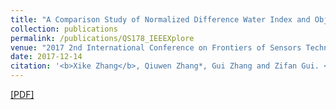 ```yaml
---
title: "A Comparison Study of Normalized Difference Water Index and Object-Oriented Classification Method in River Network Extraction from Landsat-TM Imagery"
collection: publications
permalink: /publications/QS178_IEEEXplore
venue: "2017 2nd International Conference on Frontiers of Sensors Technologies"
date: 2017-12-14
citation: '<b>Xike Zhang</b>, Qiuwen Zhang*, Gui Zhang and Zifan Gui. <i>2017 2nd International Conference on Frontiers of Sensors Technologies.</i>'
---
```

[[PDF]](https://kokocheung.github.io/mysite/files/QS178_IEEEXplore.pdf)


